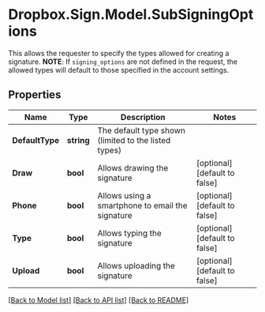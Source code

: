 # Dropbox.Sign.Model.SubSigningOptions
This allows the requester to specify the types allowed for creating a signature.  **NOTE**: If `signing_options` are not defined in the request, the allowed types will default to those specified in the account settings.

## Properties

Name | Type | Description | Notes
------------ | ------------- | ------------- | -------------
**DefaultType** | **string** |  The default type shown (limited to the listed types)  | 
**Draw** | **bool** |  Allows drawing the signature  | [optional] [default to false]
**Phone** | **bool** |  Allows using a smartphone to email the signature  | [optional] [default to false]
**Type** | **bool** |  Allows typing the signature  | [optional] [default to false]
**Upload** | **bool** |  Allows uploading the signature  | [optional] [default to false]

[[Back to Model list]](../README.md#documentation-for-models) [[Back to API list]](../README.md#documentation-for-api-endpoints) [[Back to README]](../README.md)

